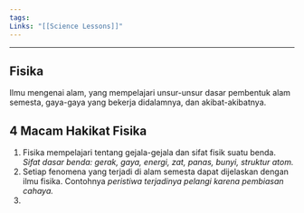 ```yaml
---
tags: 
Links: "[[Science Lessons]]"
---
```

---
## Fisika
Ilmu mengenai alam, yang mempelajari unsur-unsur dasar pembentuk alam semesta, gaya-gaya yang bekerja didalamnya, dan akibat-akibatnya.
## 4 Macam Hakikat Fisika
1. Fisika mempelajari tentang gejala-gejala dan sifat fisik suatu benda. *Sifat dasar benda: gerak, gaya, energi, zat, panas, bunyi, struktur atom.*
2. Setiap fenomena yang terjadi di alam semesta dapat dijelaskan dengan ilmu fisika. Contohnya *peristiwa terjadinya pelangi karena pembiasan cahaya.*
3. 